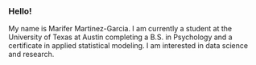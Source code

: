 ### Hello!

My name is Marifer Martinez-Garcia. I am currently a student at the University of Texas at Austin completing a B.S. in Psychology and a certificate in applied statistical modeling. I am interested in data science and research.